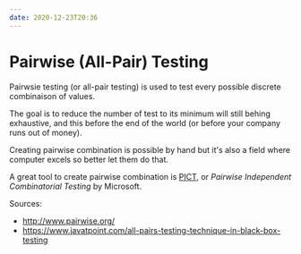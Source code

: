```yaml
---
date: 2020-12-23T20:36
---
```


# Pairwise (All-Pair) Testing

Pairwsie testing (or all-pair testing) is used to test every possible discrete
combinaison of values.

The goal is to reduce the number of test to its minimum will still behing
exhaustive, and this before the end of the world (or before your company runs
out of money).

Creating pairwise combination is possible by hand but it's also a field where
computer excels so better let them do that.

A great tool to create pairwise combination is [PICT](https://github.com/Microsoft/pict), or _Pairwise
Independent Combinatorial Testing_ by Microsoft.

Sources:
* http://www.pairwise.org/
* https://www.javatpoint.com/all-pairs-testing-technique-in-black-box-testing

